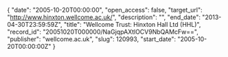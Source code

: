{
  "date": "2005-10-20T00:00:00", 
  "open_access": false, 
  "target_url": "http://www.hinxton.wellcome.ac.uk/", 
  "description": "", 
  "end_date": "2013-04-30T23:59:59Z", 
  "title": "Wellcome Trust: Hinxton Hall Ltd (HHL)", 
  "record_id": "20051020T000000/NaGjqpAXtlOCV9NbQAMcFw==", 
  "publisher": "wellcome.ac.uk", 
  "slug": 120993, 
  "start_date": "2005-10-20T00:00:00Z"
}

